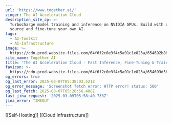 ```yaml
---
url: 'https://www.together.ai/'
zinger: The AI Acceleration Cloud
description_site_cp: >-
  Turbocharge model training and inference on NVIDIA GPUs. Build with open
  source and fine-tune your own AI.
tags:
  - AI-Toolkit
  - AI-Infrastructure
image: >-
  https://cdn.prod.website-files.com/64f6f2c0e3f4c5a91c1e823a/654692b86325351d86c33550_og-hp.jpg
site_name: Together AI
title: 'The AI Acceleration Cloud - Fast Inference, Fine-Tuning & Training'
favicon: >-
  https://cdn.prod.website-files.com/64f6f2c0e3f4c5a91c1e823a/654693d569494912cfc0c0d4_favicon.svg
og_errors: true
og_last_error: 2025-03-07T05:38:03.521Z
og_error_message: 'Screenshot fetch error: HTTP error! status: 500'
og_last_fetch: 2025-03-07T05:20:56.408Z
last_jina_request: '2025-03-09T05:58:40.733Z'
jina_error: TIMEOUT
---
```

[[Self-Hosting]] [[Cloud Infrastructure]]
